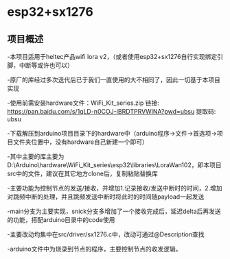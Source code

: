 # esp32+sx1276

## 项目概述

-本项目适用于heltec产品wifi lora v2，（或者使用esp32+sx1276自行实现绑定引脚，中断等或许也可以）

-原厂的库经过多次迭代后已于我们一直使用的大不相同了，因此一切基于本项目实现

-使用前需安装hardware文件：WiFi_Kit_series.zip 链接: https://pan.baidu.com/s/1qLD-n0COJ-IBRDTPRVWlNA?pwd=ubsu 提取码: ubsu

-下载解压到arduino项目目录下的hardware中（arduino程序->文件->首选项->项目文件夹位置中，没有hardware自己新建一个即可）

-其中主要的库主要为D:\Arduino\hardware\WiFi_Kit_series\esp32\libraries\LoraWan102，即本项目src中的文件，建议在其它地方clone后，复制粘贴替换库

-主要功能为控制节点的发送/接收，并增加1.记录接收/发送中断时的时间，2.增加对跳频中断的处理，并且跳频发送中断时将此时的时间随payload一起发送

-main分支为主要实现，snick分支多增加了一个接收完成后，延迟delta后再发送的功能，搭配arduino目录中的code使用

-主要改动均集中在src/driver/sx1276.c中，改动可通过@Description查找

-arduino文件中为烧录到节点的程序，主要控制节点的收发逻辑。